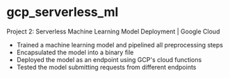 # gcp_serverless_ml
Project 2: Serverless Machine Learning Model Deployment | Google Cloud
- Trained a machine learning model and pipelined all preprocessing steps
- Encapsulated the model into a binary file
- Deployed the model as an endpoint using GCP's cloud functions
- Tested the model submitting requests from different endpoints
